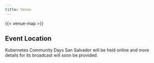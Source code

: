 ```yaml
---
title: Venue
---
```


{{< venue-map >}}

## Event Location

Kubernetes Community Days San Salvador will be held online and more details for its broadcast will soon be provided.